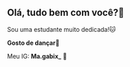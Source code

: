 ## Olá, tudo bem com você?💚

Sou uma estudante muito dedicada!🐱

**Gosto de dançar**💃

Meu IG: **Ma.gabix_** 💙 
